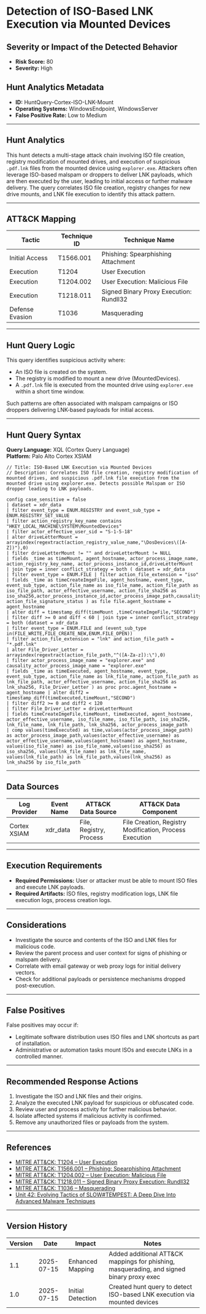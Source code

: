 # Detection of ISO-Based LNK Execution via Mounted Devices

## Severity or Impact of the Detected Behavior
- **Risk Score:** 80
- **Severity:** High

## Hunt Analytics Metadata

- **ID:** HuntQuery-Cortex-ISO-LNK-Mount
- **Operating Systems:** WindowsEndpoint, WindowsServer
- **False Positive Rate:** Low to Medium

---

## Hunt Analytics

This hunt detects a multi-stage attack chain involving ISO file creation, registry modification of mounted drives, and execution of suspicious `.pdf.lnk` files from the mounted device using `explorer.exe`. Attackers often leverage ISO-based malspam or droppers to deliver LNK payloads, which are then executed by the user, leading to initial access or further malware delivery. The query correlates ISO file creation, registry changes for new drive mounts, and LNK file execution to identify this attack pattern.

---

## ATT&CK Mapping

| Tactic                | Technique ID   | Technique Name                                 |
|-----------------------|---------------|------------------------------------------------|
| Initial Access        | T1566.001     | Phishing: Spearphishing Attachment             |
| Execution             | T1204         | User Execution                                 |
| Execution             | T1204.002     | User Execution: Malicious File                 |
| Execution             | T1218.011     | Signed Binary Proxy Execution: Rundll32        |
| Defense Evasion       | T1036         | Masquerading                                   |

---

## Hunt Query Logic

This query identifies suspicious activity where:

- An ISO file is created on the system.
- The registry is modified to mount a new drive (MountedDevices).
- A `.pdf.lnk` file is executed from the mounted drive using `explorer.exe` within a short time window.

Such patterns are often associated with malspam campaigns or ISO droppers delivering LNK-based payloads for initial access.

---

## Hunt Query Syntax

**Query Language:** XQL (Cortex Query Language)  
**Platform:** Palo Alto Cortex XSIAM

```xql
// Title: ISO-Based LNK Execution via Mounted Devices
// Description: Correlates ISO file creation, registry modification of mounted drives, and suspicious .pdf.lnk file execution from the mounted drive using explorer.exe. Detects possible Malspam or ISO dropper leading to LNK payloads.

config case_sensitive = false 
| dataset = xdr_data 
| filter event_type = ENUM.REGISTRY and event_sub_type = ENUM.REGISTRY_SET_VALUE 
| filter action_registry_key_name contains "HKEY_LOCAL_MACHINE\SYSTEM\MountedDevices" 
| filter actor_effective_user_sid = "S-1-5-18" 
| alter driveLetterMount = arrayindex(regextract(action_registry_value_name,"\DosDevices\([A-Z])"),0) 
| filter driveLetterMount != "" and driveLetterMount != NULL 
| fields _time as timeMount, agent_hostname, actor_process_image_name, action_registry_key_name, actor_process_instance_id,driveLetterMount 
| join type = inner conflict_strategy = both ( dataset = xdr_data 
| filter event_type = ENUM.FILE | filter action_file_extension = "iso" 
| fields _time as timeCreateImgeFile, agent_hostname, event_type, event_sub_type, action_file_name as iso_file_name, action_file_path as iso_file_path, actor_effective_username, action_file_sha256 as iso_sha256,actor_process_instance_id,actor_process_image_path,causality_actor_process_image_path, action_file_signature_status ) as file file.agent_hostname = agent_hostname 
| alter diff = timestamp_diff(timeMount ,timeCreateImgeFile,"SECOND") 
| filter diff >= 0 and diff < 60 | join type = inner conflict_strategy = both (dataset = xdr_data 
| filter event_type = ENUM.FILE and (event_sub_type in(FILE_WRITE,FILE_CREATE_NEW,ENUM.FILE_OPEN)) 
| filter action_file_extension = "lnk" and action_file_path = "*.pdf.lnk" 
| alter File_Driver_Letter = arrayindex(regextract(action_file_path,"^([A-Za-z]):\"),0) 
| filter actor_process_image_name = "explorer.exe" and causality_actor_process_image_name = "explorer.exe" 
| fields _time as timeExecuted, agent_hostname, event_type, event_sub_type, action_file_name as lnk_file_name, action_file_path as lnk_file_path, actor_effective_username, action_file_sha256 as lnk_sha256, File_Driver_Letter ) as proc proc.agent_hostname = agent_hostname | alter diff2 = timestamp_diff(timeExecuted,timeMount,"SECOND") 
| filter diff2 >= 0 and diff2 < 120 
| filter File_Driver_Letter = driveLetterMount 
| fields timeCreateImgeFile,timeMount, timeExecuted, agent_hostname, actor_effective_username, iso_file_name, iso_file_path, iso_sha256, lnk_file_name, lnk_file_path, lnk_sha256, actor_process_image_path 
| comp values(timeExecuted) as time,values(actor_process_image_path) as actor_process_image_path,values(actor_effective_username) as actor_effective_username,values(agent_hostname) as agent_hostname, values(iso_file_name) as iso_file_name,values(iso_sha256) as iso_sha256, values(lnk_file_name) as lnk_file_name, values(lnk_file_path) as lnk_file_path,values(lnk_sha256) as lnk_sha256 by iso_file_path
```

---

## Data Sources

| Log Provider   | Event Name   | ATT&CK Data Source      | ATT&CK Data Component                |
|----------------|--------------|-------------------------|--------------------------------------|
| Cortex XSIAM   | xdr_data     | File, Registry, Process | File Creation, Registry Modification, Process Execution |

---

## Execution Requirements

- **Required Permissions:** User or attacker must be able to mount ISO files and execute LNK payloads.
- **Required Artifacts:** ISO files, registry modification logs, LNK file execution logs, process creation logs.

---

## Considerations

- Investigate the source and contents of the ISO and LNK files for malicious code.
- Review the parent process and user context for signs of phishing or malspam delivery.
- Correlate with email gateway or web proxy logs for initial delivery vectors.
- Check for additional payloads or persistence mechanisms dropped post-execution.

---

## False Positives

False positives may occur if:

- Legitimate software distribution uses ISO files and LNK shortcuts as part of installation.
- Administrative or automation tasks mount ISOs and execute LNKs in a controlled manner.

---

## Recommended Response Actions

1. Investigate the ISO and LNK files and their origins.
2. Analyze the executed LNK payload for suspicious or obfuscated code.
3. Review user and process activity for further malicious behavior.
4. Isolate affected systems if malicious activity is confirmed.
5. Remove any unauthorized files or payloads from the system.

---

## References

- [MITRE ATT&CK: T1204 – User Execution](https://attack.mitre.org/techniques/T1204/)
- [MITRE ATT&CK: T1566.001 – Phishing: Spearphishing Attachment](https://attack.mitre.org/techniques/T1566/001/)
- [MITRE ATT&CK: T1204.002 – User Execution: Malicious File](https://attack.mitre.org/techniques/T1204/002/)
- [MITRE ATT&CK: T1218.011 – Signed Binary Proxy Execution: Rundll32](https://attack.mitre.org/techniques/T1218/011/)
- [MITRE ATT&CK: T1036 – Masquerading](https://attack.mitre.org/techniques/T1036/)
- [Unit 42: Evolving Tactics of SLOW#TEMPEST: A Deep Dive Into Advanced Malware Techniques](https://unit42.paloaltonetworks.com/slow-tempest-malware-obfuscation/)

---

## Version History

| Version | Date       | Impact            | Notes                                                                                      |
|---------|------------|-------------------|--------------------------------------------------------------------------------------------|
| 1.1     | 2025-07-15 | Enhanced Mapping  | Added additional ATT&CK mappings for phishing, masquerading, and signed binary proxy exec   |
| 1.0     | 2025-07-15 | Initial Detection | Created hunt query to detect ISO-based LNK execution via mounted devices                   |
